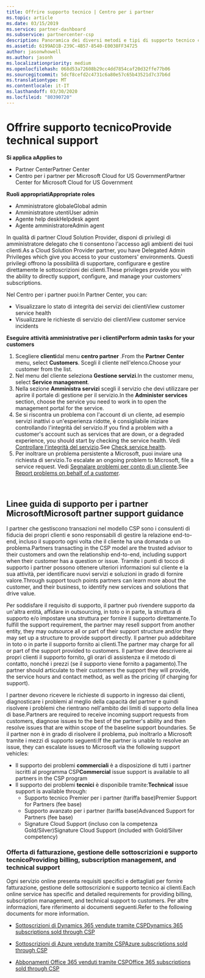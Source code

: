```yaml
---
title: Offrire supporto tecnico | Centro per i partner
ms.topic: article
ms.date: 03/15/2019
ms.service: partner-dashboard
ms.subservice: partnercenter-csp
description: Panoramica dei diversi metodi e tipi di supporto tecnico che è possibile offrire ai clienti.
ms.assetid: 6199AD1B-239C-4B57-8540-E0038FF34725
author: jasonwhowell
ms.author: jasonh
ms.localizationpriority: medium
ms.openlocfilehash: 068d53a72608b29cc4dd7854caf20d32ffe77b06
ms.sourcegitcommit: 5dcf8cefd2c4731c6a80e57c65b43521d7c37b6d
ms.translationtype: MT
ms.contentlocale: it-IT
ms.lasthandoff: 03/30/2020
ms.locfileid: "80390720"
---
```

# <a name="provide-technical-support"></a><span data-ttu-id="36378-103">Offrire supporto tecnico</span><span class="sxs-lookup"><span data-stu-id="36378-103">Provide technical support</span></span>

<span data-ttu-id="36378-104">**Si applica a**</span><span class="sxs-lookup"><span data-stu-id="36378-104">**Applies to**</span></span>

-  <span data-ttu-id="36378-105">Partner Center</span><span class="sxs-lookup"><span data-stu-id="36378-105">Partner Center</span></span>
-  <span data-ttu-id="36378-106">Centro per i partner per Microsoft Cloud for US Government</span><span class="sxs-lookup"><span data-stu-id="36378-106">Partner Center for Microsoft Cloud for US Government</span></span>

<span data-ttu-id="36378-107">**Ruoli appropriati**</span><span class="sxs-lookup"><span data-stu-id="36378-107">**Appropriate roles**</span></span>
-   <span data-ttu-id="36378-108">Amministratore globale</span><span class="sxs-lookup"><span data-stu-id="36378-108">Global admin</span></span>
-   <span data-ttu-id="36378-109">Amministratore utenti</span><span class="sxs-lookup"><span data-stu-id="36378-109">User admin</span></span>
-   <span data-ttu-id="36378-110">Agente help desk</span><span class="sxs-lookup"><span data-stu-id="36378-110">Helpdesk agent</span></span>
-   <span data-ttu-id="36378-111">Agente amministratore</span><span class="sxs-lookup"><span data-stu-id="36378-111">Admin agent</span></span>

<span data-ttu-id="36378-112">In qualità di partner Cloud Solution Provider, disponi di privilegi di amministratore delegato che ti consentono l'accesso agli ambienti dei tuoi clienti.</span><span class="sxs-lookup"><span data-stu-id="36378-112">As a Cloud Solution Provider partner, you have Delegated Admin Privileges which give you access to your customers' environments.</span></span> <span data-ttu-id="36378-113">Questi privilegi offrono la possibilità di supportare, configurare e gestire direttamente le sottoscrizioni dei clienti.</span><span class="sxs-lookup"><span data-stu-id="36378-113">These privileges provide you with the ability to directly support, configure, and manage your customers' subscriptions.</span></span>

<span data-ttu-id="36378-114">Nel Centro per i partner puoi:</span><span class="sxs-lookup"><span data-stu-id="36378-114">In Partner Center, you can:</span></span>

-   <span data-ttu-id="36378-115">Visualizzare lo stato di integrità dei servizi dei clienti</span><span class="sxs-lookup"><span data-stu-id="36378-115">View customer service health</span></span>
-   <span data-ttu-id="36378-116">Visualizzare le richieste di servizio dei clienti</span><span class="sxs-lookup"><span data-stu-id="36378-116">View customer service incidents</span></span>

<span data-ttu-id="36378-117">**Eseguire attività amministrative per i clienti**</span><span class="sxs-lookup"><span data-stu-id="36378-117">**Perform admin tasks for your customers**</span></span>

1.  <span data-ttu-id="36378-118">Scegliere **clienti**dal menu **centro partner** .</span><span class="sxs-lookup"><span data-stu-id="36378-118">From the **Partner Center** menu, select **Customers**.</span></span> <span data-ttu-id="36378-119">Scegli il cliente nell'elenco.</span><span class="sxs-lookup"><span data-stu-id="36378-119">Choose your customer from the list.</span></span>
2.  <span data-ttu-id="36378-120">Nel menu del cliente seleziona **Gestione servizi**.</span><span class="sxs-lookup"><span data-stu-id="36378-120">In the customer menu, select **Service management**.</span></span>
3.  <span data-ttu-id="36378-121">Nella sezione **Amministra servizi** scegli il servizio che devi utilizzare per aprire il portale di gestione per il servizio.</span><span class="sxs-lookup"><span data-stu-id="36378-121">In the **Administer services** section, choose the service you need to work in to open the management portal for the service.</span></span>
4.  <span data-ttu-id="36378-122">Se si riscontra un problema con l'account di un cliente, ad esempio servizi inattivi o un'esperienza ridotte, è consigliabile iniziare controllando l'integrità del servizio.</span><span class="sxs-lookup"><span data-stu-id="36378-122">If you find a problem with a customer's account such as services that are down, or a degraded experience, you should start by checking the service health.</span></span> <span data-ttu-id="36378-123">Vedi [Controllare l'integrità del servizio](check-service-health.md).</span><span class="sxs-lookup"><span data-stu-id="36378-123">See [Check service health](check-service-health.md).</span></span>
5.  <span data-ttu-id="36378-124">Per inoltrare un problema persistente a Microsoft, puoi inviare una richiesta di servizio.</span><span class="sxs-lookup"><span data-stu-id="36378-124">To escalate an ongoing problem to Microsoft, file a service request.</span></span> <span data-ttu-id="36378-125">Vedi [Segnalare problemi per conto di un cliente](report-problems-on-behalf-of-a-customer.md).</span><span class="sxs-lookup"><span data-stu-id="36378-125">See [Report problems on behalf of a customer](report-problems-on-behalf-of-a-customer.md).</span></span>

 
## <a name="microsoft-partner-support-guidance"></a><span data-ttu-id="36378-126">Linee guida di supporto per i partner Microsoft</span><span class="sxs-lookup"><span data-stu-id="36378-126">Microsoft partner support guidance</span></span>

<span data-ttu-id="36378-127">I partner che gestiscono transazioni nel modello CSP sono i consulenti di fiducia dei propri clienti e sono responsabili di gestire la relazione end-to-end, incluso il supporto ogni volta che il cliente ha una domanda o un problema.</span><span class="sxs-lookup"><span data-stu-id="36378-127">Partners transacting in the CSP model are the trusted advisor to their customers and own the relationship end-to-end, including support when their customer has a question or issue.</span></span> <span data-ttu-id="36378-128">Tramite i punti di tocco di supporto i partner possono ottenere ulteriori informazioni sul cliente e la sua attività, per identificare nuovi servizi e soluzioni in grado di fornire valore.</span><span class="sxs-lookup"><span data-stu-id="36378-128">Through support touch points partners can learn more about the customer, and their business, to identify new services and solutions that drive value.</span></span>

<span data-ttu-id="36378-129">Per soddisfare il requisito di supporto, il partner può rivendere supporto da un'altra entità, affidare in outsourcing, in toto o in parte, la struttura di supporto e/o impostare una struttura per fornire il supporto direttamente.</span><span class="sxs-lookup"><span data-stu-id="36378-129">To fulfill the support requirement, the partner may resell support from another entity, they may outsource all or part of their support structure and/or they may set up a structure to provide support directly.</span></span>  <span data-ttu-id="36378-130">Il partner può addebitare in toto o in parte il supporto fornito ai clienti.</span><span class="sxs-lookup"><span data-stu-id="36378-130">The partner may charge for all or part of the support provided to customers.</span></span> <span data-ttu-id="36378-131">Il partner deve descrivere ai propri clienti il supporto fornito, gli orari di assistenza e il metodo di contatto, nonché i prezzi (se il supporto viene fornito a pagamento).</span><span class="sxs-lookup"><span data-stu-id="36378-131">The partner should articulate to their customers the support they will provide, the service hours and contact method, as well as the pricing (if charging for support).</span></span> 

<span data-ttu-id="36378-132">I partner devono ricevere le richieste di supporto in ingresso dai clienti, diagnosticare i problemi al meglio della capacità del partner e quindi risolvere i problemi che rientrano nell'ambito dei limiti di supporto della linea di base.</span><span class="sxs-lookup"><span data-stu-id="36378-132">Partners are required to receive incoming support requests from customers, diagnose issues to the best of the partner's ability and then resolve issues that are within scope of the baseline support boundaries.</span></span> <span data-ttu-id="36378-133">Se il partner non è in grado di risolvere il problema, può inoltrarlo a Microsoft tramite i mezzi di supporto seguenti:</span><span class="sxs-lookup"><span data-stu-id="36378-133">If the partner is unable to resolve an issue, they can escalate issues to Microsoft via the following support vehicles:</span></span>

- <span data-ttu-id="36378-134">Il supporto dei problemi **commerciali** è a disposizione di tutti i partner iscritti al programma CSP</span><span class="sxs-lookup"><span data-stu-id="36378-134">**Commercial** issue support is available to all partners in the CSP program</span></span>
-   <span data-ttu-id="36378-135">Il supporto dei problemi **tecnici** è disponibile tramite:</span><span class="sxs-lookup"><span data-stu-id="36378-135">**Technical** issue support is available through:</span></span>
    -   <span data-ttu-id="36378-136">Supporto tecnico Premier per i partner (tariffa base)</span><span class="sxs-lookup"><span data-stu-id="36378-136">Premier Support for Partners (fee base)</span></span>
    -   <span data-ttu-id="36378-137">Supporto avanzato per i partner (tariffa base)</span><span class="sxs-lookup"><span data-stu-id="36378-137">Advanced Support for Partners (fee base)</span></span>
    -   <span data-ttu-id="36378-138">Signature Cloud Support (incluso con la competenza Gold/Silver)</span><span class="sxs-lookup"><span data-stu-id="36378-138">Signature Cloud Support (included with Gold/Silver competency)</span></span>

### <a name="providing-billing-subscription-management-and-technical-support"></a><span data-ttu-id="36378-139">Offerta di fatturazione, gestione delle sottoscrizioni e supporto tecnico</span><span class="sxs-lookup"><span data-stu-id="36378-139">Providing billing, subscription management, and technical support</span></span> 

<span data-ttu-id="36378-140">Ogni servizio online presenta requisiti specifici e dettagliati per fornire fatturazione, gestione delle sottoscrizioni e supporto tecnico ai clienti.</span><span class="sxs-lookup"><span data-stu-id="36378-140">Each online service has specific and detailed requirements for providing billing, subscription management, and technical support to customers.</span></span> <span data-ttu-id="36378-141">Per altre informazioni, fare riferimento ai documenti seguenti.</span><span class="sxs-lookup"><span data-stu-id="36378-141">Refer to the following documents for more information.</span></span>

-   [<span data-ttu-id="36378-142">Sottoscrizioni di Dynamics 365 vendute tramite CSP</span><span class="sxs-lookup"><span data-stu-id="36378-142">Dynamics 365 subscriptions sold through CSP</span></span>](https://www.microsoftpartnercommunity.com/t5/CSP/Microsoft-Partner-Support-Guidance/m-p/5262#M30)

-   [<span data-ttu-id="36378-143">Sottoscrizioni di Azure vendute tramite CSP</span><span class="sxs-lookup"><span data-stu-id="36378-143">Azure subscriptions sold through CSP</span></span>](https://www.microsoftpartnercommunity.com/t5/CSP/Microsoft-Partner-Support-Guidance/m-p/5263#M31)

-   [<span data-ttu-id="36378-144">Abbonamenti Office 365 venduti tramite CSP</span><span class="sxs-lookup"><span data-stu-id="36378-144">Office 365 subscriptions sold through CSP</span></span>](https://www.microsoftpartnercommunity.com/t5/CSP/Microsoft-Partner-Support-Guidance/m-p/5264#M32)
 



